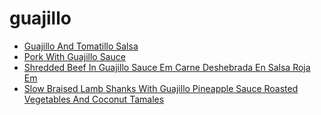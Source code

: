 # guajillo

 * [Guajillo And Tomatillo Salsa](../index/g/guajillo-and-tomatillo-salsa-239966.json)
 * [Pork With Guajillo Sauce](../index/p/pork-with-guajillo-sauce-234923.json)
 * [Shredded Beef In Guajillo Sauce Em Carne Deshebrada En Salsa Roja Em](../index/s/shredded-beef-in-guajillo-sauce-em-carne-deshebrada-en-salsa-roja-em-242595.json)
 * [Slow Braised Lamb Shanks With Guajillo Pineapple Sauce Roasted Vegetables And Coconut Tamales](../index/s/slow-braised-lamb-shanks-with-guajillo-pineapple-sauce-roasted-vegetables-and-coconut-tamales-231938.json)
